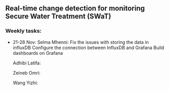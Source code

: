 ## Real-time change detection for monitoring Secure Water Treatment (SWaT)

### Weekly tasks:
- 21-28 Nov:
  Selma Mhenni: Fix the issues with storing the data in influxDB
                Configure the connection between InfluxDB and Grafana
                Build dashboards on Grafana
 
   Adhibi Latifa:

   Zeineb Omri:

  Wang Yizhi:
